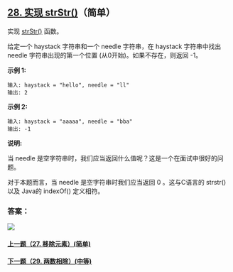 ## [28. 实现 strStr()](https://leetcode-cn.com/problems/implement-strstr/)（简单）

实现 [strStr()](https://baike.baidu.com/item/strstr/811469) 函数。

给定一个 haystack 字符串和一个 needle 字符串，在 haystack 字符串中找出 needle 字符串出现的第一个位置 (从0开始)。如果不存在，则返回  -1。

**示例 1:**

```
输入: haystack = "hello", needle = "ll"
输出: 2
```

**示例 2:**

```
输入: haystack = "aaaaa", needle = "bba"
输出: -1
```

**说明:**

当 needle 是空字符串时，我们应当返回什么值呢？这是一个在面试中很好的问题。

对于本题而言，当 needle 是空字符串时我们应当返回 0 。这与C语言的 strstr() 以及 Java的 indexOf() 定义相符。



### 答案：



![](https://img-blog.csdnimg.cn/20200807155236311.png)

#### [上一题（27. 移除元素）(简单)](https://github.com/sdwwld/leetCode/blob/master/src/main/java/com/wld/java/leetcode/leetCode0027.md)

#### [下一题（29. 两数相除）(中等)](https://github.com/sdwwld/leetCode/blob/master/src/main/java/com/wld/java/leetcode/leetCode0029.md)